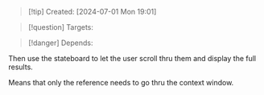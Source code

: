 
>[!tip] Created: [2024-07-01 Mon 19:01]

>[!question] Targets: 

>[!danger] Depends: 

Then use the stateboard to let the user scroll thru them and display the full results.

Means that only the reference needs to go thru the context window.